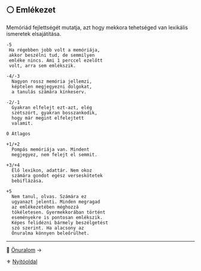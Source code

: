 ## ⚪ Emlékezet

Memóriád fejlettségét mutatja, azt hogy mekkora tehetséged van lexikális ismeretek elsajátítása.

```
-5
 Ha régebben jobb volt a memóriája,
 akkor beszélni tud, de semmilyen
 emléke nincs. Ami 1 perccel ezelőtt
 volt, arra sem emlékszik.
```

```
-4/-3
  Nagyon rossz memória jellemzi,
  képtelen megjegyezni dolgokat,
  a tanulás számára kínkeserv.
```

```
-2/-1
  Gyakran elfelejt ezt-azt, elég
  szétszórt, gyakran bosszankodik,
  hogy már megint elfelejtett
  valamit.
```

```
0 Átlagos
```

```
+1/+2
  Pompás memóriája van. Mindent
  megjegyez, nem felejt el semmit.
```

```
+3/+4
  Élő lexikon, adattár. Nem okoz
  számára gondot egész verseskötetek
  bebiflázása.
```

```
+5
  Nem tanul, olvas. Számára ez
  ugyanazt jelenti. Minden megragad
  az emlékezetében méghozzá
  tökéletesen. Gyermekkorában történt
  eseményekre is pontosan emlékszik.
  Képes felidézni bármely beszélgetést
  szó szerint. Ha alacsony az
  Önuralma könnyen beleőrülhet.
```

---

🔗 [Önuralom](010_05_01_07_onuralom.md) →

⚜️ [Nyitóoldal](start.md#1-karakteralkot%C3%A1s)
